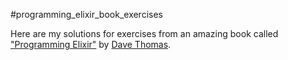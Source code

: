#programming_elixir_book_exercises

Here are my solutions for exercises from an amazing book called
["Programming Elixir"](https://pragprog.com/book/elixir/programming-elixir)
by [Dave Thomas](https://github.com/pragdave).
